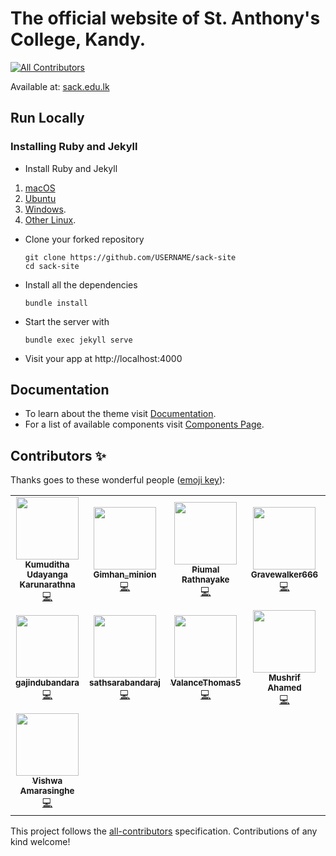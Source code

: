 # The official website of St. Anthony's College, Kandy.
<!-- ALL-CONTRIBUTORS-BADGE:START - Do not remove or modify this section -->
[![All Contributors](https://img.shields.io/badge/all_contributors-15-orange.svg?style=flat-square)](#contributors-)
<!-- ALL-CONTRIBUTORS-BADGE:END -->
Available at: [sack.edu.lk](http://sack.edu.lk/)

## Run Locally
### Installing Ruby and Jekyll

- Install Ruby and Jekyll
1. [macOS](https://jekyllrb.com/docs/installation/macos/) 
1. [Ubuntu](https://jekyllrb.com/docs/installation/ubuntu/) 
1. [Windows](https://jekyllrb.com/docs/installation/windows/).
1. [Other Linux](https://jekyllrb.com/docs/installation/other-linux/).


- Clone your forked repository
    ```
    git clone https://github.com/USERNAME/sack-site
    cd sack-site
    ```

- Install all the dependencies
    ```
    bundle install
    ```

- Start the server with
    ```
    bundle exec jekyll serve
    ``` 

- Visit your app at http://localhost:4000

## Documentation 

- To learn about the theme visit [Documentation](https://demos.creative-tim.com/material-kit/docs/2.0/getting-started/introduction.html).
- For a list of available components visit [Components Page](https://demos.creative-tim.com/material-kit/index.html).


## Contributors ✨

Thanks goes to these wonderful people ([emoji key](https://allcontributors.org/docs/en/emoji-key)):

<!-- ALL-CONTRIBUTORS-LIST:START - Do not remove or modify this section -->
<!-- prettier-ignore-start -->
<!-- markdownlint-disable -->
<table>
  <tr>
    <td align="center"><a href="http://www.linkedin.com/in/kumuditha-karunarathna-10562916b"><img src="https://avatars2.githubusercontent.com/u/27630091?v=4?s=100" width="100px;" alt=""/><br /><sub><b>Kumuditha Udayanga Karunarathna</b></sub></a><br /><a href="https://github.com/acf-sack/sack-site/commits?author=kumuditha-udayanga" title="Code">💻</a></td>
    <td align="center"><a href="https://github.com/Gimhan-minion"><img src="https://avatars3.githubusercontent.com/u/60275681?v=4?s=100" width="100px;" alt=""/><br /><sub><b>Gimhan_minion</b></sub></a><br /><a href="https://github.com/acf-sack/sack-site/commits?author=Gimhan-minion" title="Code">💻</a></td>
    <td align="center"><a href="https://github.com/Piumal1999"><img src="https://avatars2.githubusercontent.com/u/27498587?v=4?s=100" width="100px;" alt=""/><br /><sub><b>Piumal Rathnayake</b></sub></a><br /><a href="https://github.com/acf-sack/sack-site/commits?author=Piumal1999" title="Code">💻</a></td>
    <td align="center"><a href="https://github.com/Gravewalker666"><img src="https://avatars0.githubusercontent.com/u/45477334?v=4?s=100" width="100px;" alt=""/><br /><sub><b>Gravewalker666</b></sub></a><br /><a href="https://github.com/acf-sack/sack-site/commits?author=Gravewalker666" title="Code">💻</a></td>
    <td align="center"><a href="https://github.com/jayasanka-sack"><img src="https://avatars1.githubusercontent.com/u/33048395?v=4?s=100" width="100px;" alt=""/><br /><sub><b>Jayasanka Weerasinghe</b></sub></a><br /><a href="https://github.com/acf-sack/sack-site/commits?author=jayasanka-sack" title="Code">💻</a></td>
    <td align="center"><a href="http://dailypiller.com"><img src="https://avatars0.githubusercontent.com/u/43912578?v=4?s=100" width="100px;" alt=""/><br /><sub><b>Anjula Samarasinghe</b></sub></a><br /><a href="https://github.com/acf-sack/sack-site/commits?author=anjula-sack" title="Code">💻</a></td>
    <td align="center"><a href="http://janithsilva.me"><img src="https://avatars3.githubusercontent.com/u/45779947?v=4?s=100" width="100px;" alt=""/><br /><sub><b>Janith Silva</b></sub></a><br /><a href="https://github.com/acf-sack/sack-site/commits?author=janithRS" title="Code">💻</a></td>
  </tr>
  <tr>
    <td align="center"><a href="https://github.com/gajindubandara"><img src="https://avatars2.githubusercontent.com/u/63200586?v=4?s=100" width="100px;" alt=""/><br /><sub><b>gajindubandara</b></sub></a><br /><a href="https://github.com/acf-sack/sack-site/commits?author=gajindubandara" title="Code">💻</a></td>
    <td align="center"><a href="https://github.com/sathsarabandaraj"><img src="https://avatars3.githubusercontent.com/u/62067185?v=4?s=100" width="100px;" alt=""/><br /><sub><b>sathsarabandaraj</b></sub></a><br /><a href="https://github.com/acf-sack/sack-site/commits?author=sathsarabandaraj" title="Code">💻</a></td>
    <td align="center"><a href="https://github.com/ValanceThomas5"><img src="https://avatars1.githubusercontent.com/u/52969870?v=4?s=100" width="100px;" alt=""/><br /><sub><b>ValanceThomas5</b></sub></a><br /><a href="https://github.com/acf-sack/sack-site/commits?author=ValanceThomas5" title="Code">💻</a></td>
    <td align="center"><a href="https://github.com/mushrifahamed"><img src="https://avatars3.githubusercontent.com/u/68167577?v=4?s=100" width="100px;" alt=""/><br /><sub><b>Mushrif Ahamed</b></sub></a><br /><a href="https://github.com/acf-sack/sack-site/commits?author=mushrifahamed" title="Code">💻</a></td>
    <td align="center"><a href="https://github.com/Hasthikagirihagama"><img src="https://avatars.githubusercontent.com/u/70457601?v=4?s=100" width="100px;" alt=""/><br /><sub><b>Hasthika Girihagama</b></sub></a><br /><a href="https://github.com/acf-sack/sack-site/commits?author=Hasthikagirihagama" title="Code">💻</a></td>
    <td align="center"><a href="https://github.com/akeel230"><img src="https://avatars.githubusercontent.com/u/83522139?v=4?s=100" width="100px;" alt=""/><br /><sub><b>Seyed Akeel</b></sub></a><br /><a href="https://github.com/acf-sack/sack-site/commits?author=akeel230" title="Code">💻</a></td>
    <td align="center"><a href="https://yoshitharathnayake.w3spaces.com/Index.html"><img src="https://avatars.githubusercontent.com/u/97069900?v=4?s=100" width="100px;" alt=""/><br /><sub><b>YOSHITHA RATHNAYAKE</b></sub></a><br /><a href="https://github.com/acf-sack/sack-site/commits?author=Yoshitha-SACK" title="Code">💻</a></td>
  </tr>
  <tr>
    <td align="center"><a href="https://github.com/VishwaAmarasinghe"><img src="https://avatars.githubusercontent.com/u/90438593?v=4?s=100" width="100px;" alt=""/><br /><sub><b>Vishwa Amarasinghe</b></sub></a><br /><a href="https://github.com/acf-sack/sack-site/commits?author=VishwaAmarasinghe" title="Code">💻</a></td>
  </tr>
</table>

<!-- markdownlint-restore -->
<!-- prettier-ignore-end -->

<!-- ALL-CONTRIBUTORS-LIST:END -->

This project follows the [all-contributors](https://github.com/all-contributors/all-contributors) specification. Contributions of any kind welcome!
